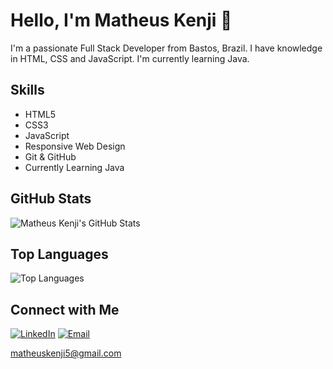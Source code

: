 <!-- Header Section -->
# Hello, I'm Matheus Kenji 👋

I'm a passionate Full Stack Developer from Bastos, Brazil. I have knowledge in HTML, CSS and JavaScript. I'm currently learning Java.

<!-- Skills Section -->
## Skills

- HTML5
- CSS3
- JavaScript
- Responsive Web Design
- Git & GitHub
- Currently Learning Java

<!-- GitHub Stats Section -->
## GitHub Stats

![Matheus Kenji's GitHub Stats](https://github-readme-stats.vercel.app/api?username=matheusknn&show_icons=true&hide=contribs,prs&theme=radical)

<!-- Top Languages Section -->
## Top Languages

![Top Languages](https://github-readme-stats.vercel.app/api/top-langs/?username=matheusknn&layout=compact&theme=radical)


<!-- Connect with Me Section -->
## Connect with Me

[![LinkedIn](https://img.shields.io/badge/LinkedIn-Connect-blue)](https://www.linkedin.com/in/matheus-kenji/)
[![Email](https://img.shields.io/badge/Email-Contact%20Me-ff69b4)](mailto:matheuskenji5@gmail.com)

matheuskenji5@gmail.com

